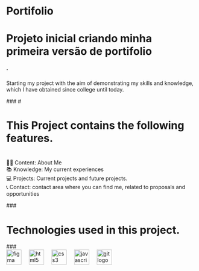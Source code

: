 

# Portifolio
###
**<h1> Projeto inicial criando minha primeira versão de portifolio</h1>.**
###

<p>Starting my project with the aim of demonstrating my skills and knowledge, which I have obtained since college until today.</p>
###
#<h1>This Project contains the following features.</h1>

<h1 align="left"></h1>

###

<p align="left"></p>

###

<h2 align="left"></h2>

###

<p align="left">🤵🏾 Content: About Me<br>📚 Knowledge: My current experiences<br> 💻 Projects: Current projects and future projects.<br> 📞 Contact: contact area where you can find me, related to proposals and opportunities</p>
###
<h1 align=left>Technologies used in this project.</h1>
###

<div align="left">
  <img src="https://cdn.jsdelivr.net/gh/devicons/devicon/icons/figma/figma-original.svg" height="40" alt="figma logo"  />
  <img width="12" />
  <img src="https://cdn.jsdelivr.net/gh/devicons/devicon/icons/html5/html5-original.svg" height="40" alt="html5 logo"  />
  <img width="12" />
  <img src="https://cdn.jsdelivr.net/gh/devicons/devicon/icons/css3/css3-original.svg" height="40" alt="css3 logo"  />
  <img width="12" />
  <img src="https://cdn.jsdelivr.net/gh/devicons/devicon/icons/javascript/javascript-original.svg" height="40" alt="javascript logo"  />
  <img width="12" />
  <img src="https://cdn.jsdelivr.net/gh/devicons/devicon/icons/git/git-original.svg" height="40" alt="git logo"  />
</div>
